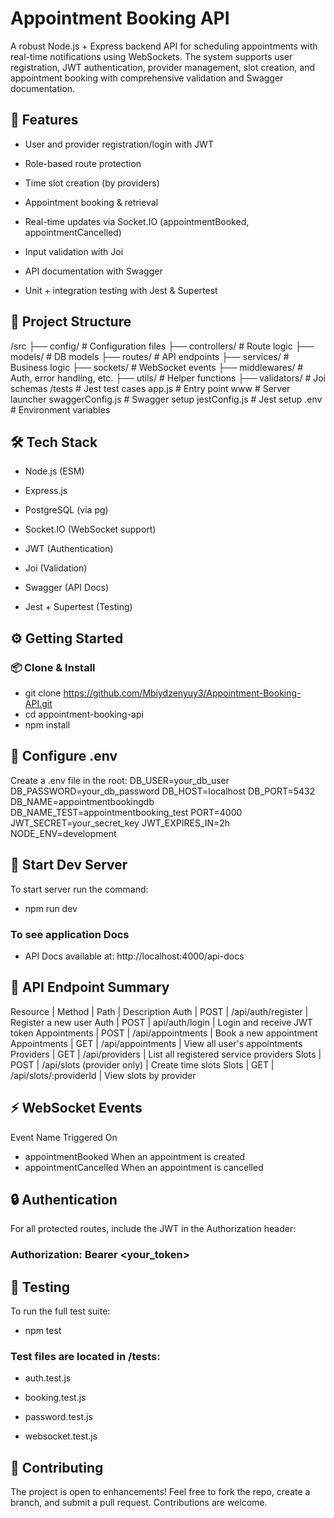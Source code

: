 # Appointment Booking API
A robust Node.js + Express backend API for scheduling appointments with real-time notifications using WebSockets. The system supports user registration, JWT authentication, provider management, slot creation, and appointment booking with comprehensive validation and Swagger documentation.

## 🚀 Features
- User and provider registration/login with JWT

- Role-based route protection

- Time slot creation (by providers)

- Appointment booking & retrieval

- Real-time updates via Socket.IO (appointmentBooked, appointmentCancelled)

- Input validation with Joi

- API documentation with Swagger

- Unit + integration testing with Jest & Supertest


## 📁 Project Structure

/src
├── config/         # Configuration files
├── controllers/    # Route logic
├── models/         # DB models
├── routes/         # API endpoints
├── services/       # Business logic
├── sockets/        # WebSocket events
├── middlewares/    # Auth, error handling, etc.
├── utils/          # Helper functions
├── validators/     # Joi schemas
/tests              # Jest test cases
app.js              # Entry point
www                 # Server launcher
swaggerConfig.js    # Swagger setup
jestConfig.js       # Jest setup
.env                # Environment variables

## 🛠️ Tech Stack
- Node.js (ESM)

- Express.js

- PostgreSQL (via pg)

- Socket.IO (WebSocket support)

- JWT (Authentication)

- Joi (Validation)

- Swagger (API Docs)

- Jest + Supertest (Testing)


## ⚙️ Getting Started
### 📦 Clone & Install

- git clone https://github.com/Mbiydzenyuy3/Appointment-Booking-API.git
- cd appointment-booking-api
- npm install

## 🔐 Configure .env
Create a .env file in the root:
DB_USER=your_db_user
DB_PASSWORD=your_db_password
DB_HOST=localhost
DB_PORT=5432
DB_NAME=appointmentbookingdb
DB_NAME_TEST=appointmentbooking_test
PORT=4000
JWT_SECRET=your_secret_key
JWT_EXPIRES_IN=2h
NODE_ENV=development

## 🚀 Start Dev Server
To start server run the command:
- npm run dev

### To see application Docs
- API Docs available at: http://localhost:4000/api-docs

## 📖 API Endpoint Summary
Resource	    |  Method	     |    Path	                      |   Description
Auth	        |   POST	     |   /api/auth/register	          |   Register a new user
Auth	        |   POST	     |   api/auth/login	              |   Login and receive JWT token
Appointments  |   POST	     |   /api/appointments	          |   Book a new appointment
Appointments	|   GET	       |   /api/appointments	          |   View all user's appointments
Providers	    |   GET	       |   /api/providers	              |   List all registered service providers
Slots	        |   POST	     |    /api/slots (provider only)	|   Create time slots
Slots	        |   GET	       |    /api/slots/:providerId	    |   View slots by provider

## ⚡ WebSocket Events
Event Name	Triggered On
- appointmentBooked	When an appointment is created
- appointmentCancelled	When an appointment is cancelled

## 🔒 Authentication
For all protected routes, include the JWT in the Authorization header:

### Authorization: Bearer <your_token>

## 🧪 Testing
To run the full test suite:

- npm test

### Test files are located in /tests:

- auth.test.js

- booking.test.js

- password.test.js

- websocket.test.js

## 🤝 Contributing
The project is open to enhancements! Feel free to fork the repo, create a branch, and submit a pull request. Contributions are welcome.
